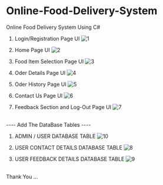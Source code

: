 # Online-Food-Delivery-System
Online Food Delivery System Using C# 

01) Login/Registration Page UI
![1](https://user-images.githubusercontent.com/87580847/236455139-d10e4c1e-a134-4518-96a8-b7a4e34ac6d1.png)

02) Home Page UI
![2](https://user-images.githubusercontent.com/87580847/236455251-fad196c5-c17b-41c3-83e7-eb90609c6f05.png)

03) Food Item Selection Page UI
![3](https://user-images.githubusercontent.com/87580847/236455361-409a1d6b-a900-4013-ad67-29d62dfb058b.png)

04) Oder Details Page UI
![4](https://user-images.githubusercontent.com/87580847/236455446-8192c2b6-2963-4347-add9-af633d737fb6.png)

05) Oder History Page UI
![5](https://user-images.githubusercontent.com/87580847/236455534-a761a872-eae7-454b-b373-60021bfd5cc8.png)

06) Contact Us Page UI
![6](https://user-images.githubusercontent.com/87580847/236455610-fd3c2cb6-8730-416f-a86d-1b9c1408af30.png)

07) Feedback Section and Log-Out Page UI
![7](https://user-images.githubusercontent.com/87580847/236455671-1dce5462-a5f8-495f-aeee-f3197fe482ed.png)


<br>
---- Add The DataBase Tables ----

01) ADMIN / USER DATABASE TABLE
![10](https://user-images.githubusercontent.com/87580847/236456486-027a1d25-d78e-4efb-ad39-99fdaad58fa0.png)

02) USER CONTACT DETAILS DATABASE TABLE
![8](https://user-images.githubusercontent.com/87580847/236456610-24156389-93f8-4f8e-97f8-fd2aa4a9f9b4.png)

03) USER FEEDBACK DETAILS DATABASE TABLE
![9](https://user-images.githubusercontent.com/87580847/236456735-6e7d1b11-b08d-4918-8f69-17b5fbf581e5.png)



<br>
Thank You ...

